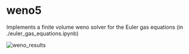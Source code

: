 # weno5

 Implements a finite volume weno solver for the Euler gas equations (in ./euler_gas_equations.ipynb)

![weno_results](https://user-images.githubusercontent.com/14083938/209963572-d400114e-439e-4df4-8d5c-5d7bb1035d2a.png)
